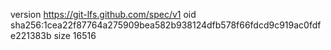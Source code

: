 version https://git-lfs.github.com/spec/v1
oid sha256:1cea22f87764a275909bea582b938124dfb578f66fdcd9c919ac0fdfe221383b
size 16516

